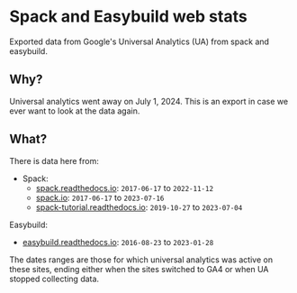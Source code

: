 # Spack and Easybuild web stats

Exported data from Google's Universal Analytics (UA) from spack and easybuild.

## Why?

Universal analytics went away on July 1, 2024. This is an export in case we ever want to
look at the data again.

## What?

There is data here from:

* Spack:
  * [spack.readthedocs.io](https://spack.readthedocs.io): `2017-06-17` to `2022-11-12`
  * [spack.io](https://spack.io): `2017-06-17` to `2023-07-16`
  * [spack-tutorial.readthedocs.io](https://spack-tutorial.readthedocs.io): `2019-10-27` to `2023-07-04`

Easybuild:
  * [easybuild.readthedocs.io](https://easybuild.readthedocs.io): `2016-08-23` to `2023-01-28`

The dates ranges are those for which universal analytics was active on these sites,
ending either when the sites switched to GA4 or when UA stopped collecting data.

